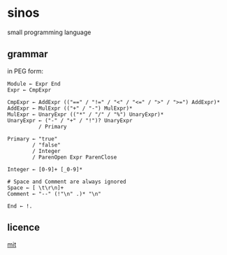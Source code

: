 # sinos

small programming language

## grammar

in PEG form:

```text
Module ← Expr End
Expr ← CmpExpr

CmpExpr ← AddExpr (("==" / "!=" / "<" / "<=" / ">" / ">=") AddExpr)*
AddExpr ← MulExpr (("+" / "-") MulExpr)*
MulExpr ← UnaryExpr (("*" / "/" / "%") UnaryExpr)*
UnaryExpr ← ("-" / "+" / "!")? UnaryExpr
          / Primary

Primary ← "true"
        / "false"
        / Integer
        / ParenOpen Expr ParenClose

Integer ← [0-9]+ [_0-9]*

# Space and Comment are always ignored
Space ← [ \t\r\n]+
Comment ← "--" (!"\n" .)* "\n" 

End ← !.
```

## licence

[mit](LICENSE.txt)
